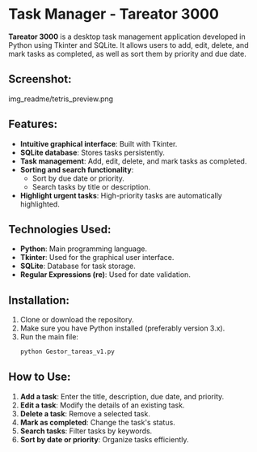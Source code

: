 # Task Manager - Tareator 3000

**Tareator 3000** is a desktop task management application developed in Python using Tkinter and SQLite. It allows users to add, edit, delete, and mark tasks as completed, as well as sort them by priority and due date.

## Screenshot:
img_readme/tetris_preview.png

## Features:
- **Intuitive graphical interface**: Built with Tkinter.
- **SQLite database**: Stores tasks persistently.
- **Task management**: Add, edit, delete, and mark tasks as completed.
- **Sorting and search functionality**:
  - Sort by due date or priority.
  - Search tasks by title or description.
- **Highlight urgent tasks**: High-priority tasks are automatically highlighted.

## Technologies Used:
- **Python**: Main programming language.
- **Tkinter**: Used for the graphical user interface.
- **SQLite**: Database for task storage.
- **Regular Expressions (re)**: Used for date validation.

## Installation:
1. Clone or download the repository.
2. Make sure you have Python installed (preferably version 3.x).
3. Run the main file:
   ```bash
   python Gestor_tareas_v1.py
   ```

## How to Use:
1. **Add a task**: Enter the title, description, due date, and priority.
2. **Edit a task**: Modify the details of an existing task.
3. **Delete a task**: Remove a selected task.
4. **Mark as completed**: Change the task's status.
5. **Search tasks**: Filter tasks by keywords.
6. **Sort by date or priority**: Organize tasks efficiently.






